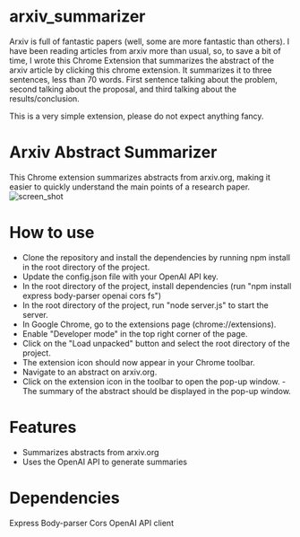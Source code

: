 # arxiv_summarizer
Arxiv is full of fantastic papers (well, some are more fantastic than others). I have been reading articles from arxiv more than usual, so, to save a bit of time, I wrote this Chrome Extension that summarizes the abstract of the arxiv article by clicking this chrome extension. It summarizes it to three sentences, less than 70 words. First sentence talking about the problem, second talking about the proposal, and third talking about the results/conclusion. 

This is a very simple extension, please do not expect anything fancy.

# Arxiv Abstract Summarizer
This Chrome extension summarizes abstracts from arxiv.org, making it easier to quickly understand the main points of a research paper.
![screen_shot](https://user-images.githubusercontent.com/25924343/211269759-c46557be-ae21-47f9-99f0-674bed22e2ba.png)



# How to use
- Clone the repository and install the dependencies by running npm install in the root directory of the project.
- Update the config.json file with your OpenAI API key.
- In the root directory of the project, install dependencies (run "npm install express body-parser openai cors fs")
- In the root directory of the project, run "node server.js" to start the server.
- In Google Chrome, go to the extensions page (chrome://extensions).
- Enable "Developer mode" in the top right corner of the page.
- Click on the "Load unpacked" button and select the root directory of the project.
- The extension icon should now appear in your Chrome toolbar.
- Navigate to an abstract on arxiv.org.
- Click on the extension icon in the toolbar to open the pop-up window.
-The summary of the abstract should be displayed in the pop-up window.

# Features
- Summarizes abstracts from arxiv.org
- Uses the OpenAI API to generate summaries
# Dependencies
Express
Body-parser
Cors
OpenAI API client
